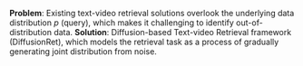 **Problem**: Existing text-video retrieval solutions overlook the underlying data distribution $p$ (query), which makes it challenging to identify out-of-distribution data. 
**Solution**: Diffusion-based Text-video Retrieval framework (DiffusionRet), which models the retrieval task as a process of gradually generating joint distribution from noise.